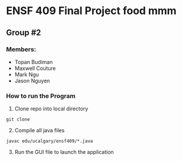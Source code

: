 # ENSF 409 Final Project food mmm
## Group #2 
### Members: 
- Topan Budiman
- Maxwell Couture
- Mark Ngu
- Jason Nguyen

### How to run the Program
1. Clone repo into local directory<br>
```
git clone
```
2. Compile all java files<br>
```
javac edu/ucalgary/ensf409/*.java
```
3. Run the GUI file to launch the application
```

```

